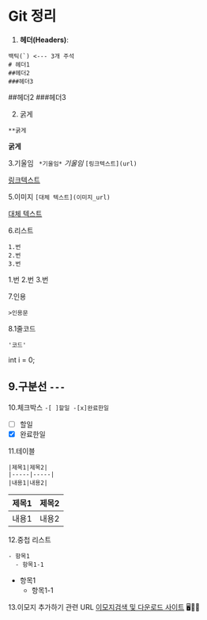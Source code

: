 # Git 정리
1. **헤더(Headers)**:
 ```
 백틱(`) <--- 3개 주석
# 헤더1
##헤더2
###헤더3
 ```
##헤더2
###헤더3

2. 굵게
```
**굵게
```
**굵게**

3.기울임
``` *기울임*```
*기울임*
```[링크텍스트](url)```

[링크텍스트](url)

5.이미지
```[대체 텍스트](이미지_url)```

[대체 텍스트](이미지_url)

6.리스트
```
1.번
2.번
3.번
```

1.번
2.번
3.번

7.인용

```>인용문```

8.1줄코드

```'코드'```

int i = 0;

9.구분선
```---```
---

10.체크박스
```-[ ]할일 -[x]완료한일```

- [ ] 할일
- [x] 완료한일

11.테이블

```
|제목1|제목2|
|-----|-----|
|내용1|내용2|
```
|제목1|제목2|
|-----|-----|
|내용1|내용2|

12.중첩 리스트
```
- 항목1
  - 항목1-1
```


- 항목1
  - 항목1-1

13.이모지 추가하기 관련 URL
[이모지검색 및 다운로드 사이트](https://emojipedia.org/)
🖥️🧑‍💻
